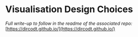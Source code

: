 # Visualisation Design Choices

*Full write-up to follow in the readme of the associated repo:*
[https://dircodt.github.io/](https://dircodt.github.io/)
